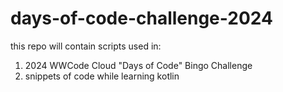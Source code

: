 # days-of-code-challenge-2024
this repo will contain scripts used in:
1. 2024 WWCode Cloud "Days of Code" Bingo Challenge
2. snippets of code while learning kotlin
